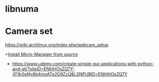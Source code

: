 # libnuma
# Camera set
  https://wiki.archlinux.org/index.php/webcam_setup
  
+[Install Micro-Manager from source](https://micro-manager.org/wiki/Linux_installation_from_source_(Ubuntu))

+ https://www.udemy.com/create-simple-gui-applications-with-python-and-qt/?siteID=ENhIHOsZQ7Y-XF8r5eNy8b4moATg2G9ZzQ&LSNPUBID=ENhIHOsZQ7Y
